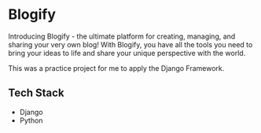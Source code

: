 # Blogify

Introducing Blogify - the ultimate platform for creating, managing, and sharing your very own blog! With Blogify, you have all the tools you need to bring your ideas to life and share your unique perspective with the world.

This was a practice project for me to apply the Django Framework.

## Tech Stack
- Django
- Python
